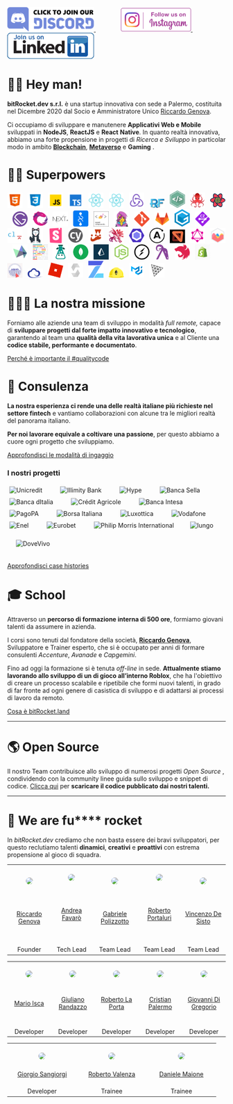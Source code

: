 <a href="https://discord.gg/EhwCjs5r5u" target="_blank">
<img src="/assets/images/join-discord.png" width=200px alt='Join Discord Server' title='Join Discord Server'>
</a> &nbsp;&nbsp;&nbsp;&nbsp;&nbsp;&nbsp;
<a href='https://www.instagram.com/bitrocket.dev/' target="_blank" rel="noopener">
<img style='margin-left: 30px' src="/assets/images/follow-us-on-instagram.png" height=54px alt='Follow Us On Instagram' title='Follow Us On Instagram'>
</a> &nbsp;&nbsp;&nbsp;&nbsp;&nbsp;&nbsp;
<a href="https://it.linkedin.com/company/bitrocketdev" target="_blank">
<img src="/assets/images/linkedin-follow-button-removebg-preview.png" width=200px height=60x alt="Follow Us On Linkedin" title="Follow Us On Linkedin"> 
</a>

# 👊🏾 Hey man!

**bitRocket.dev s.r.l.** è una startup innovativa con sede a Palermo, costituita nel Dicembre 2020 dal Socio e Amministratore Unico [Riccardo Genova](https://github.com/riccardogenova-bitrocketdev).

Ci occupiamo di sviluppare e manutenere **Applicativi Web e Mobile** sviluppati in **NodeJS**, **ReactJS** e **React** **Native**. In quanto realtà innovativa, abbiamo una forte propensione in progetti di _Ricerca e Sviluppo_ in particolar modo in ambito **[Blockchain](https://github.com/bitRocket-dev/.github/blob/main/pages/BLOCKCHAIN.md)**, **[Metaverso](https://github.com/bitRocket-dev/.github/blob/main/pages/METAVERSE.md)** e **Gaming** .

# 💪🏻 Superpowers

<p><img  src="/assets/stack/html.svg" width=35px alt='Html' title='Html'>&nbsp;&nbsp;&nbsp;<img  src="/assets/stack/css.svg" width=35px alt='Css' title='Css'>&nbsp;&nbsp;&nbsp;<img  src="/assets/stack/javascript.svg" width=35px alt='Javascript' title='Javascript'>&nbsp;&nbsp;&nbsp;<img  src="/assets/stack/typescript.svg" width=35px alt='Typescript' title='Typescript'>&nbsp;&nbsp;&nbsp;<img  src="/assets/stack/reactjs.svg" width=35px alt='Reactjs' title='Reactjs'>&nbsp;&nbsp;&nbsp;<img  src="/assets/stack/reactnative.svg" width=35px alt='Reactnative' title='Reactnative'>&nbsp;&nbsp;&nbsp;<img  src="/assets/stack/redux.svg" width=35px alt='Redux' title='Redux'>&nbsp;&nbsp;&nbsp;<img  src="/assets/stack/redux-form.jpeg" width=35px alt='Redux form' title='Redux form'>&nbsp;&nbsp;&nbsp;<img  src="/assets/stack/nativebase.jpeg" width=35px alt='Nativebase' title='Nativebase'>&nbsp;&nbsp;&nbsp;<img  src="/assets/stack/react-testing-library.png" width=35px alt='React testing library' title='React testing library'>&nbsp;&nbsp;&nbsp;<img  src="/assets/stack/react-query.svg" width=35px alt='React query' title='React query'>&nbsp;&nbsp;&nbsp;<img  src="/assets/stack/gatsby.svg" width=35px alt='Gatsby' title='Gatsby'>&nbsp;&nbsp;&nbsp;<img  src="/assets/stack/rxjs.svg" width=35px alt='Rxjs' title='Rxjs'>&nbsp;&nbsp;&nbsp;<img  src="/assets/stack/nextjs.svg" width=35px alt='NextJs' title='NextJs'>&nbsp;&nbsp;&nbsp;<img  src="/assets/stack/recoil.png" width=35px alt='Recoil' title='Recoil'>&nbsp;&nbsp;&nbsp;<img  src="/assets/stack/styled-components.png" width=35px alt='Styled components' title='Styled-components'>&nbsp;&nbsp;&nbsp;<img  src="/assets/stack/emotionjs.png" width=35px alt='Emotionjs' title='Emotionjs'>&nbsp;&nbsp;&nbsp;<img  src="/assets/stack/git.png" width=35px alt='Git' title='Git'>&nbsp;&nbsp;&nbsp;<img  src="/assets/stack/gitlab.webp" width=35px alt='Gitlab' title='Gitlab'>&nbsp;&nbsp;&nbsp;<img  src="/assets/stack/gitpod.png" width=35px alt='Gitpod' title='Gitpod'>&nbsp;&nbsp;&nbsp;<img  src="/assets/stack/commitizen.png" width=35px alt='Commitizen' title='Commitizen'>&nbsp;&nbsp;&nbsp;<img  src="/assets/stack/commitlint.svg" width=35px alt='Commitlint' title='Commitlint'>&nbsp;&nbsp;&nbsp;<img  src="/assets/stack/husky.svg" width=35px alt='Husky' title='Husky'>&nbsp;&nbsp;&nbsp;<img  src="/assets/stack/storybook.svg" width=35px alt='Storybook' title='Storybook'>&nbsp;&nbsp;&nbsp;<img  src="/assets/stack/cypress.svg" width=35px alt='Cypress' title='Cypress'>&nbsp;&nbsp;&nbsp;<img  src="/assets/stack/jest.svg" width=35px alt='Jest' title='Jest'>&nbsp;&nbsp;&nbsp;<img  src="/assets/stack/lerna.png" width=35px alt='Lerna' title='Lerna'>&nbsp;&nbsp;&nbsp;<img  src="/assets/stack/eslint.svg" width=35px alt='Eslint' title='Eslint'>&nbsp;&nbsp;&nbsp;<img  src="/assets/stack/apollographql.svg" width=35px alt='Apollo Graph' title='Apollo Graph'>&nbsp;&nbsp;&nbsp;<img  src="/assets/stack/mswjs.png" width=35px alt='Mswjs' title='Mswjs'>&nbsp;&nbsp;&nbsp;<img  src="/assets/stack/graphql.svg" width=35px alt='Graphql' title='Graphql'>&nbsp;&nbsp;&nbsp;<img  src="/assets/stack/chartjs.png" width=35px alt='ChartJS' title='ChartJS'>&nbsp;&nbsp;&nbsp;<img  src="/assets/stack/highcharts.svg" width=35px alt='Highcharts' title='Highcharts'>&nbsp;&nbsp;&nbsp;<img  src="/assets/stack/prettier.svg" width=35px alt='Prettier' title='Prettier'>&nbsp;&nbsp;&nbsp;<img  src="/assets/stack/i18next.png" width=35px alt='I18next' title='I18next'>&nbsp;&nbsp;&nbsp;<img  src="/assets/stack/mongodb.svg" width=35px alt='Mongodb' title='Mongodb'>&nbsp;&nbsp;&nbsp;<img  src="/assets/stack/prismajs.png" width=35px alt='Prismajs' title='Prismajs'>&nbsp;&nbsp;&nbsp;<img  src="/assets/stack/nodejs.svg" width=35px alt='Nodejs' title='Nodejs'>&nbsp;&nbsp;&nbsp;<img  src="/assets/stack/socket-io.svg" width=35px alt='Socket io' title='Socket io'>&nbsp;&nbsp;&nbsp;<img  src="/assets/stack/ramdajs.png" width=35px alt='Ramdajs' title='Ramdajs'>&nbsp;&nbsp;&nbsp;<img  src="/assets/stack/nestjs.svg" width=35px alt='Nestjs' title='Nestjs'>&nbsp;&nbsp;&nbsp;<img  src="/assets/stack/shopify.png" width=35px alt='Shopify' title='Shopify'>&nbsp;&nbsp;&nbsp;<img  src="/assets/stack/liquid.png" width=35px alt='Liquid' title='Liquid'>&nbsp;&nbsp;&nbsp;<img  src="/assets/stack/ethers.png" width=35px alt='Ethers' title='Ethers'>&nbsp;&nbsp;&nbsp;<img  src="/assets/stack/roblox.webp" width=35px alt='Roblox' title='Roblox'>&nbsp;&nbsp;&nbsp;<img  src="/assets/stack/solidity.svg" width=35px alt='Solidity' title='Solidity'>&nbsp;&nbsp;&nbsp;<img  src="/assets/stack/openzeppelin.png" width=35px alt='Openzeppelin' title='Openzeppelin'>&nbsp;&nbsp;&nbsp;<img  src="/assets/stack/hardhat.png" width=35px alt='Hardhat' title='Hardhat'>&nbsp;&nbsp;&nbsp;<img  src="/assets/stack/material-ui.png" width=35px alt='Material ui' title='Material ui'>&nbsp;&nbsp;&nbsp;<img  src="/assets/stack/threejs.png" width=35px alt='Threejs' title='Threejs'></p>

# 🧑🏽‍🚀 La nostra missione

Forniamo alle aziende una team di sviluppo in modalità _full remote,_ capace di **sviluppare progetti dal forte impatto innovativo e tecnologico**, garantendo al team una **qualità della vita lavorativa unica** e al Cliente una **codice stabile, performante e documentato**.

[Perché è importante il #qualitycode](https://github.com/bitRocket-dev/.github/blob/main/pages/WHY_BITROCKET-DEV.md)

# 👔 Consulenza

**La nostra esperienza ci rende una delle realtà italiane più richieste nel settore fintech** e vantiamo collaborazioni con alcune tra le migliori realtà del panorama italiano.

**Per noi lavorare equivale a coltivare una passione**, per questo abbiamo a cuore ogni progetto che sviluppiamo.

[Approfondisci le modalità di ingaggio](https://github.com/bitRocket-dev/.github/blob/main/pages/ABOUT.md)

### I nostri progetti

<img src="/Users/giorgiosangiorgi/Desktop/bitrocket-github/assets/clients/unicredit_logo.png" style=padding:5px height=35px alt='Unicredit' title='Unicredit'> &nbsp;&nbsp;&nbsp;&nbsp;&nbsp;&nbsp; <img src="/Users/giorgiosangiorgi/Desktop/bitrocket-github/assets/clients/illimiti_logo.png" style=padding:5px height=45px alt='Illimity Bank' title='Illimity Bank'> &nbsp;&nbsp;&nbsp;&nbsp;&nbsp;&nbsp; <img src="/Users/giorgiosangiorgi/Desktop/bitrocket-github/assets/clients/hype_logo.png" style=padding:5px height=55px alt='Hype' title='Hype'> &nbsp;&nbsp;&nbsp;&nbsp;&nbsp;&nbsp; <img src="/Users/giorgiosangiorgi/Desktop/bitrocket-github/assets/clients/bancasella_logo.png" style=padding:5px height=55px  alt='Banca Sella' title='Banca Sella'> &nbsp;&nbsp;&nbsp;&nbsp;&nbsp;&nbsp; <img src="/Users/giorgiosangiorgi/Desktop/bitrocket-github/assets/clients/bancaditalia_logo.png" style=padding:5px height=40px alt='Banca dItalia' title='Banca dItalia'> &nbsp;&nbsp;&nbsp;&nbsp;&nbsp;&nbsp; <img src="/Users/giorgiosangiorgi/Desktop/bitrocket-github/assets/clients/creditagricole_logo.png" style=padding:5px height=40px alt='Crédit Agricole' title='Crédit Agricole'> &nbsp;&nbsp;&nbsp;&nbsp;&nbsp;&nbsp; <img src="/Users/giorgiosangiorgi/Desktop/bitrocket-github/assets/clients/bancaintesa_logo.png" style=padding:5px height=40px alt='Banca Intesa' title='Banca Intesa'> &nbsp;&nbsp;&nbsp;&nbsp;&nbsp;&nbsp; <img src="/Users/giorgiosangiorgi/Desktop/bitrocket-github/assets/clients/pagopa_logo.png" style=padding:5px height=50px alt='PagoPA' title='PagoPA'> &nbsp;&nbsp;&nbsp;&nbsp;&nbsp;&nbsp; <img src="/Users/giorgiosangiorgi/Desktop/bitrocket-github/assets/clients/borsaitaliana_logo.png" height=58px style=padding:5px  alt='Borsa Italiana' title='Borsa Italiana'> &nbsp;&nbsp;&nbsp;&nbsp;&nbsp;&nbsp; <img src="/Users/giorgiosangiorgi/Desktop/bitrocket-github/assets/clients/luxottica_logo.png" style=padding:5px height=40px alt='Luxottica' title='Luxottica'> &nbsp;&nbsp;&nbsp;&nbsp;&nbsp;&nbsp; <img src="/Users/giorgiosangiorgi/Desktop/bitrocket-github/assets/clients/vodafone_logo.png" style=padding:5px height=40px alt='Vodafone' title='Vodafone'> &nbsp;&nbsp;&nbsp;&nbsp;&nbsp;&nbsp; <img src="/Users/giorgiosangiorgi/Desktop/bitrocket-github/assets/clients/enel_logo.png" style=padding:5px height=55px  alt='Enel' title='Enel'> &nbsp;&nbsp;&nbsp;&nbsp;&nbsp;&nbsp; <img src="/Users/giorgiosangiorgi/Desktop/bitrocket-github/assets/clients/eurobet_logo.png" height=50px style=padding:5px  alt='Eurobet' title='Eurobet'> &nbsp;&nbsp;&nbsp;&nbsp;&nbsp;&nbsp; <img src="/Users/giorgiosangiorgi/Desktop/bitrocket-github/assets/clients/philipmorris_logo.png" height=60px style=padding:5px  alt='Philip Morris International' title='Philip Morris International'>&nbsp;&nbsp;&nbsp;&nbsp;&nbsp;&nbsp; <img src="/Users/giorgiosangiorgi/Desktop/bitrocket-github/assets/clients/iungo_logo.png" height=60px style=padding:5px  alt='Iungo' title='Iungo'>&nbsp;&nbsp;&nbsp;&nbsp;&nbsp;&nbsp; <img src="/Users/giorgiosangiorgi/Desktop/bitrocket-github/assets/clients/dovevivo_logo.png" height=35px style=padding:20px  alt='DoveVivo' title='DoveVivo'>

[Approfondisci case histories](https://github.com/bitRocket-dev/.github/blob/main/pages/CASE_HISTORY.md)

# 🎓 School

Attraverso un **percorso di formazione interna di 500 ore**, formiamo giovani talenti da assumere in azienda.

I corsi sono tenuti dal fondatore della società, **[Riccardo Genova](https://github.com/riccardogenova-bitrocketdev)**, Sviluppatore e Trainer esperto, che si è occupato per anni di formare consulenti _Accenture_, _Avanade_ e _Capgemini_.

Fino ad oggi la formazione si è tenuta _off-line_ in sede. **Attualmente stiamo lavorando allo sviluppo di un di gioco all’interno Roblox**, che ha l'obiettivo di creare un processo scalabile e ripetibile che formi nuovi talenti, in grado di far fronte ad ogni genere di casistica di sviluppo e di adattarsi ai processi di lavoro da remoto.

[Cosa è bitRocket.land](https://github.com/bitRocket-dev/.github/blob/main/projects/BITROCKET_LAND.md)

---

# 🌎 Open Source

Il nostro Team contribuisce allo sviluppo di numerosi progetti _Open Source_ , condividendo con la community linee guida sullo sviluppo e snippet di codice. [Clicca qui](https://github.com/bitRocket-dev/.github/blob/main/pages/OPEN_SOURCE.md) per **scaricare il codice pubblicato dai nostri talenti.**

---

# 🚀 We are fu\*\*\*\* rocket

In _bitRocket.dev_ crediamo che non basta essere dei bravi sviluppatori, per questo reclutiamo talenti **dinamici**, **creativi** e **proattivi** con estrema propensione al gioco di squadra.

  <table>
  <tr>
      <th align="center"><span>&nbsp;&nbsp;&nbsp;&nbsp;&nbsp;&nbsp;&nbsp;</span><br>
      <img src="https://github.com/riccardogenova-bitrocketdev.png" width="90px" style="border-radius: 50px"><br>
      <span>&nbsp;&nbsp;&nbsp;&nbsp;&nbsp;&nbsp;&nbsp;</span>
      <span>&nbsp;&nbsp;&nbsp;&nbsp;&nbsp;&nbsp;&nbsp;</span>
      <span>&nbsp;&nbsp;&nbsp;&nbsp;&nbsp;&nbsp;&nbsp;</span>
      <span>&nbsp;&nbsp;&nbsp;&nbsp;&nbsp;&nbsp;&nbsp;</span>
      <span>&nbsp;&nbsp;&nbsp;&nbsp;&nbsp;&nbsp;&nbsp;</span>
    </th>
    <th align="center"><span>&nbsp;&nbsp;&nbsp;&nbsp;&nbsp;&nbsp;&nbsp;</span>
      <br><img src="https://github.com/andreafavaro-bitrocketdev.png" width="90px" style="border-radius: 50px"><br>
      <span>&nbsp;&nbsp;&nbsp;&nbsp;&nbsp;&nbsp;&nbsp;</span>
      <span>&nbsp;&nbsp;&nbsp;&nbsp;&nbsp;&nbsp;&nbsp;</span>
      <span>&nbsp;&nbsp;&nbsp;&nbsp;&nbsp;&nbsp;&nbsp;</span>
      <span>&nbsp;&nbsp;&nbsp;&nbsp;&nbsp;&nbsp;&nbsp;</span>
      <span>&nbsp;&nbsp;&nbsp;&nbsp;&nbsp;&nbsp;&nbsp;</span>
    </th>
    <th align="center"><span>&nbsp;&nbsp;&nbsp;&nbsp;&nbsp;&nbsp;&nbsp;</span><br>
      <img src="https://github.com/gabrielepolizzotto-bitrocketdev.png" width="90px" style="border-radius: 50px"><br>
      <span>&nbsp;&nbsp;&nbsp;&nbsp;&nbsp;&nbsp;&nbsp;</span>
      <span>&nbsp;&nbsp;&nbsp;&nbsp;&nbsp;&nbsp;&nbsp;</span>
      <span>&nbsp;&nbsp;&nbsp;&nbsp;&nbsp;&nbsp;&nbsp;</span>
      <span>&nbsp;&nbsp;&nbsp;&nbsp;&nbsp;&nbsp;&nbsp;</span>
      <span>&nbsp;&nbsp;&nbsp;&nbsp;&nbsp;&nbsp;&nbsp;</span>
    </th>
    <th align="center"><span>&nbsp;&nbsp;&nbsp;&nbsp;&nbsp;&nbsp;&nbsp;</span>
      <br><img src="https://github.com/robertoportaluri-bitrocketdev.png" width="90px" style="border-radius: 50px"><br>
      <span>&nbsp;&nbsp;&nbsp;&nbsp;&nbsp;&nbsp;&nbsp;</span>
      <span>&nbsp;&nbsp;&nbsp;&nbsp;&nbsp;&nbsp;&nbsp;</span>
      <span>&nbsp;&nbsp;&nbsp;&nbsp;&nbsp;&nbsp;&nbsp;</span>
      <span>&nbsp;&nbsp;&nbsp;&nbsp;&nbsp;&nbsp;&nbsp;</span>
      <span>&nbsp;&nbsp;&nbsp;&nbsp;&nbsp;&nbsp;&nbsp;</span>
    </th>
    <th align="center"><span>&nbsp;&nbsp;&nbsp;&nbsp;&nbsp;&nbsp;&nbsp;</span>
      <br><img src="https://github.com/vincenzodesisto-bitrocketdev.png" width="90px" style="border-radius: 50px"><br>
      <span>&nbsp;&nbsp;&nbsp;&nbsp;&nbsp;&nbsp;&nbsp;</span>
      <span>&nbsp;&nbsp;&nbsp;&nbsp;&nbsp;&nbsp;&nbsp;</span>
      <span>&nbsp;&nbsp;&nbsp;&nbsp;&nbsp;&nbsp;&nbsp;</span>
      <span>&nbsp;&nbsp;&nbsp;&nbsp;&nbsp;&nbsp;&nbsp;</span>
      <span>&nbsp;&nbsp;&nbsp;&nbsp;&nbsp;&nbsp;&nbsp;</span>
    </th>
  </tr>
    <tr>
      <td align="center"><a href="https://github.com/riccardogenova-bitrocketdev">Riccardo Genova</a> <br>
      <span>&nbsp;&nbsp;&nbsp;&nbsp;&nbsp;&nbsp;&nbsp;</span>
      <span>&nbsp;&nbsp;&nbsp;&nbsp;&nbsp;&nbsp;&nbsp;</span>
      <span>&nbsp;&nbsp;&nbsp;&nbsp;&nbsp;&nbsp;&nbsp;</span>
      <span>&nbsp;&nbsp;&nbsp;&nbsp;&nbsp;&nbsp;&nbsp;</span>
      <span>&nbsp;&nbsp;&nbsp;&nbsp;&nbsp;&nbsp;&nbsp;</span>
      </td>
    <td align="center"><a href="https://github.com/bitRocket-dev/.github/blob/main/cv/ANDREA_CV.MD">Andrea Favarò</a><br>
      <span>&nbsp;&nbsp;&nbsp;&nbsp;&nbsp;&nbsp;&nbsp;</span>
      <span>&nbsp;&nbsp;&nbsp;&nbsp;&nbsp;&nbsp;&nbsp;</span>
      <span>&nbsp;&nbsp;&nbsp;&nbsp;&nbsp;&nbsp;&nbsp;</span>
      <span>&nbsp;&nbsp;&nbsp;&nbsp;&nbsp;&nbsp;&nbsp;</span>
      <span>&nbsp;&nbsp;&nbsp;&nbsp;&nbsp;&nbsp;&nbsp;</span>
      </td>
    <td align="center"><a href="https://github.com/bitRocket-dev/.github/blob/main/cv/GABRIELE_CV.md">Gabriele Polizzotto</a><br>
      <span>&nbsp;&nbsp;&nbsp;&nbsp;&nbsp;&nbsp;&nbsp;</span>
      <span>&nbsp;&nbsp;&nbsp;&nbsp;&nbsp;&nbsp;&nbsp;</span>
      <span>&nbsp;&nbsp;&nbsp;&nbsp;&nbsp;&nbsp;&nbsp;</span>
      <span>&nbsp;&nbsp;&nbsp;&nbsp;&nbsp;&nbsp;&nbsp;</span>
      <span>&nbsp;&nbsp;&nbsp;&nbsp;&nbsp;&nbsp;&nbsp;</span>
      </td>
    <td align="center"><a href="https://github.com/bitRocket-dev/.github/blob/main/cv/ROBERTO_P_CV.md">Roberto Portaluri</a><br>
      <span>&nbsp;&nbsp;&nbsp;&nbsp;&nbsp;&nbsp;&nbsp;</span>
      <span>&nbsp;&nbsp;&nbsp;&nbsp;&nbsp;&nbsp;&nbsp;</span>
      <span>&nbsp;&nbsp;&nbsp;&nbsp;&nbsp;&nbsp;&nbsp;</span>
      <span>&nbsp;&nbsp;&nbsp;&nbsp;&nbsp;&nbsp;&nbsp;</span>
      <span>&nbsp;&nbsp;&nbsp;&nbsp;&nbsp;&nbsp;&nbsp;</span>
      </td>
    <td align="center"><a href="https://github.com/bitRocket-dev/.github/blob/main/cv/VINCENZO_CV.md">Vincenzo De Sisto</a><br>
      <span>&nbsp;&nbsp;&nbsp;&nbsp;&nbsp;&nbsp;&nbsp;</span>
      <span>&nbsp;&nbsp;&nbsp;&nbsp;&nbsp;&nbsp;&nbsp;</span>
      <span>&nbsp;&nbsp;&nbsp;&nbsp;&nbsp;&nbsp;&nbsp;</span>
      <span>&nbsp;&nbsp;&nbsp;&nbsp;&nbsp;&nbsp;&nbsp;</span>
      <span>&nbsp;&nbsp;&nbsp;&nbsp;&nbsp;&nbsp;&nbsp;</span>
      </td>
  </tr>
    <tr>
    <td align="center">Founder</td>
    <td align="center">Tech Lead</td>
    <td align="center">Team Lead</td>
    <td align="center">Team Lead</td>
    <td align="center">Team Lead</td>
  </tr>
  </table>
    <table>
  <tr>
      <th align="center"><span>&nbsp;&nbsp;&nbsp;&nbsp;&nbsp;&nbsp;&nbsp;</span><br>
      <img src="https://github.com/marioisca-bitrocketdev.png" width="90px" style="border-radius: 90px"><br>
      <span>&nbsp;&nbsp;&nbsp;&nbsp;&nbsp;&nbsp;&nbsp;</span>
      <span>&nbsp;&nbsp;&nbsp;&nbsp;&nbsp;&nbsp;&nbsp;</span>
      <span>&nbsp;&nbsp;&nbsp;&nbsp;&nbsp;&nbsp;&nbsp;</span>
      <span>&nbsp;&nbsp;&nbsp;&nbsp;&nbsp;&nbsp;&nbsp;</span>
      <span>&nbsp;&nbsp;&nbsp;&nbsp;&nbsp;&nbsp;&nbsp;</span>
    </th>
    <th align="center"><span>&nbsp;&nbsp;&nbsp;&nbsp;&nbsp;&nbsp;&nbsp;</span><br>
      <img src="https://github.com/giulianorandazzo-bitrocketdev.png" width="90px" style="border-radius: 90px"><br>
      <span>&nbsp;&nbsp;&nbsp;&nbsp;&nbsp;&nbsp;&nbsp;</span>
      <span>&nbsp;&nbsp;&nbsp;&nbsp;&nbsp;&nbsp;&nbsp;</span>
      <span>&nbsp;&nbsp;&nbsp;&nbsp;&nbsp;&nbsp;&nbsp;</span>
      <span>&nbsp;&nbsp;&nbsp;&nbsp;&nbsp;&nbsp;&nbsp;</span>
      <span>&nbsp;&nbsp;&nbsp;&nbsp;&nbsp;&nbsp;&nbsp;</span>
    </th>
    <th align="center"><span>&nbsp;&nbsp;&nbsp;&nbsp;&nbsp;&nbsp;&nbsp;</span><br>
      <img src="https://github.com/robertolaporta-bitrocketdev.png" width="90px" style="border-radius: 90px"><br>
      <span>&nbsp;&nbsp;&nbsp;&nbsp;&nbsp;&nbsp;&nbsp;</span>
      <span>&nbsp;&nbsp;&nbsp;&nbsp;&nbsp;&nbsp;&nbsp;</span>
      <span>&nbsp;&nbsp;&nbsp;&nbsp;&nbsp;&nbsp;&nbsp;</span>
      <span>&nbsp;&nbsp;&nbsp;&nbsp;&nbsp;&nbsp;&nbsp;</span>
      <span>&nbsp;&nbsp;&nbsp;&nbsp;&nbsp;&nbsp;&nbsp;</span>
    </th>
    <th align="center"><span>&nbsp;&nbsp;&nbsp;&nbsp;&nbsp;&nbsp;&nbsp;</span><br>
      <img src="https://github.com/cristianpalermo-bitrocketdev.png" width="90px" style="border-radius: 50px"><br>
      <span>&nbsp;&nbsp;&nbsp;&nbsp;&nbsp;&nbsp;&nbsp;</span>
      <span>&nbsp;&nbsp;&nbsp;&nbsp;&nbsp;&nbsp;&nbsp;</span>
      <span>&nbsp;&nbsp;&nbsp;&nbsp;&nbsp;&nbsp;&nbsp;</span>
      <span>&nbsp;&nbsp;&nbsp;&nbsp;&nbsp;&nbsp;&nbsp;</span>
      <span>&nbsp;&nbsp;&nbsp;&nbsp;&nbsp;&nbsp;&nbsp;</span>
    </th>
    <th align="center"><span>&nbsp;&nbsp;&nbsp;&nbsp;&nbsp;&nbsp;&nbsp;</span><br>
      <img src="https://github.com/giovannidigregorio-bitrocketdev.png" width="90px" style="border-radius: 50px"><br>
      <span>&nbsp;&nbsp;&nbsp;&nbsp;&nbsp;&nbsp;&nbsp;</span>
      <span>&nbsp;&nbsp;&nbsp;&nbsp;&nbsp;&nbsp;&nbsp;</span>
      <span>&nbsp;&nbsp;&nbsp;&nbsp;&nbsp;&nbsp;&nbsp;</span>
      <span>&nbsp;&nbsp;&nbsp;&nbsp;&nbsp;&nbsp;&nbsp;</span>
      <span>&nbsp;&nbsp;&nbsp;&nbsp;&nbsp;&nbsp;&nbsp;</span>
    </th>
  </tr>
    <tr>
    <td align="center"><a href="https://github.com/bitRocket-dev/.github/blob/main/cv/MARIO_CV.md">Mario Isca</a> <br>
      <span>&nbsp;&nbsp;&nbsp;&nbsp;&nbsp;&nbsp;&nbsp;</span>
      <span>&nbsp;&nbsp;&nbsp;&nbsp;&nbsp;&nbsp;&nbsp;</span>
      <span>&nbsp;&nbsp;&nbsp;&nbsp;&nbsp;&nbsp;&nbsp;</span>
      <span>&nbsp;&nbsp;&nbsp;&nbsp;&nbsp;&nbsp;&nbsp;</span>
      <span>&nbsp;&nbsp;&nbsp;&nbsp;&nbsp;&nbsp;&nbsp;</span>
      </td>
    <td align="center"><a href="https://github.com/bitRocket-dev/.github/blob/main/cv/GIULIANO_CV.md">Giuliano Randazzo</a><br>
      <span>&nbsp;&nbsp;&nbsp;&nbsp;&nbsp;&nbsp;&nbsp;</span>
      <span>&nbsp;&nbsp;&nbsp;&nbsp;&nbsp;&nbsp;&nbsp;</span>
      <span>&nbsp;&nbsp;&nbsp;&nbsp;&nbsp;&nbsp;&nbsp;</span>
      <span>&nbsp;&nbsp;&nbsp;&nbsp;&nbsp;&nbsp;&nbsp;</span>
      <span>&nbsp;&nbsp;&nbsp;&nbsp;&nbsp;&nbsp;&nbsp;</span>
      </td>
    <td align="center"><a href="https://github.com/bitRocket-dev/.github/blob/main/cv/ROBERTO_L_CV.md">Roberto La Porta</a><br>
      <span>&nbsp;&nbsp;&nbsp;&nbsp;&nbsp;&nbsp;&nbsp;</span>
      <span>&nbsp;&nbsp;&nbsp;&nbsp;&nbsp;&nbsp;&nbsp;</span>
      <span>&nbsp;&nbsp;&nbsp;&nbsp;&nbsp;&nbsp;&nbsp;</span>
      <span>&nbsp;&nbsp;&nbsp;&nbsp;&nbsp;&nbsp;&nbsp;</span>
      <span>&nbsp;&nbsp;&nbsp;&nbsp;&nbsp;&nbsp;&nbsp;</span>
      </td>
    <td align="center"><a href="https://github.com/bitRocket-dev/.github/blob/main/cv/CRISTIAN_CV.md">Cristian Palermo</a><br>
      <span>&nbsp;&nbsp;&nbsp;&nbsp;&nbsp;&nbsp;&nbsp;</span>
      <span>&nbsp;&nbsp;&nbsp;&nbsp;&nbsp;&nbsp;&nbsp;</span>
      <span>&nbsp;&nbsp;&nbsp;&nbsp;&nbsp;&nbsp;&nbsp;</span>
      <span>&nbsp;&nbsp;&nbsp;&nbsp;&nbsp;&nbsp;&nbsp;</span>
      <span>&nbsp;&nbsp;&nbsp;&nbsp;&nbsp;&nbsp;&nbsp;</span>
      </td>
    <td align="center"><a href="https://github.com/bitRocket-dev/.github/blob/main/cv/GIOVANNI_CV.md">Giovanni Di Gregorio</a><br>
      <span>&nbsp;&nbsp;&nbsp;&nbsp;&nbsp;&nbsp;&nbsp;</span>
      <span>&nbsp;&nbsp;&nbsp;&nbsp;&nbsp;&nbsp;&nbsp;</span>
      <span>&nbsp;&nbsp;&nbsp;&nbsp;&nbsp;&nbsp;&nbsp;</span>
      <span>&nbsp;&nbsp;&nbsp;&nbsp;&nbsp;&nbsp;&nbsp;</span>
      <span>&nbsp;&nbsp;&nbsp;&nbsp;&nbsp;&nbsp;&nbsp;</span>
      </td>
  </tr>
    <tr>
    <td align="center">Developer</td>
    <td align="center">Developer</td>
    <td align="center">Developer</td>
    <td align="center">Developer</td>
    <td align="center">Developer</td>
  </tr>
  </table>
    <table>
  <tr>
      <th align="center"><span>&nbsp;&nbsp;&nbsp;&nbsp;&nbsp;&nbsp;&nbsp;</span>
        <br><img src="https://github.com/giorgiosangiorgi-bitrocketdev.png" width="90px" style="border-radius: 50px"><br>
      <span>&nbsp;&nbsp;&nbsp;&nbsp;&nbsp;&nbsp;&nbsp;</span>
      <span>&nbsp;&nbsp;&nbsp;&nbsp;&nbsp;&nbsp;&nbsp;</span>
      <span>&nbsp;&nbsp;&nbsp;&nbsp;&nbsp;&nbsp;&nbsp;</span>
      <span>&nbsp;&nbsp;&nbsp;&nbsp;&nbsp;&nbsp;&nbsp;</span>
      <span>&nbsp;&nbsp;&nbsp;&nbsp;&nbsp;&nbsp;&nbsp;</span>
    </th>
    <th align="center"><span>&nbsp;&nbsp;&nbsp;&nbsp;&nbsp;&nbsp;&nbsp;</span><br>
      <img src="https://github.com/robertovalenza-bitrocketdev.png" width="90px" style="border-radius: 50px"><br>
      <span>&nbsp;&nbsp;&nbsp;&nbsp;&nbsp;&nbsp;&nbsp;</span>
      <span>&nbsp;&nbsp;&nbsp;&nbsp;&nbsp;&nbsp;&nbsp;</span>
      <span>&nbsp;&nbsp;&nbsp;&nbsp;&nbsp;&nbsp;&nbsp;</span>
      <span>&nbsp;&nbsp;&nbsp;&nbsp;&nbsp;&nbsp;&nbsp;</span>
      <span>&nbsp;&nbsp;&nbsp;&nbsp;&nbsp;&nbsp;&nbsp;</span>
    </th>
    <th align="center"><span>&nbsp;&nbsp;&nbsp;&nbsp;&nbsp;&nbsp;&nbsp;</span>
      <br><img src="https://github.com/danielemaione-bitrocketdev.png" width="90px" style="border-radius: 50px"><br>
      <span>&nbsp;&nbsp;&nbsp;&nbsp;&nbsp;&nbsp;&nbsp;</span>
      <span>&nbsp;&nbsp;&nbsp;&nbsp;&nbsp;&nbsp;&nbsp;</span>
      <span>&nbsp;&nbsp;&nbsp;&nbsp;&nbsp;&nbsp;&nbsp;</span>
      <span>&nbsp;&nbsp;&nbsp;&nbsp;&nbsp;&nbsp;&nbsp;</span>
      <span>&nbsp;&nbsp;&nbsp;&nbsp;&nbsp;&nbsp;&nbsp;</span>
    </th>
  </tr>
    <tr>
    <td align="center"><a href="https://github.com/bitRocket-dev/.github/blob/main/cv/GIORGIO_CV.md">Giorgio Sangiorgi</a><br>
      <span>&nbsp;&nbsp;&nbsp;&nbsp;&nbsp;&nbsp;&nbsp;</span>
      <span>&nbsp;&nbsp;&nbsp;&nbsp;&nbsp;&nbsp;&nbsp;</span>
      <span>&nbsp;&nbsp;&nbsp;&nbsp;&nbsp;&nbsp;&nbsp;</span>
      <span>&nbsp;&nbsp;&nbsp;&nbsp;&nbsp;&nbsp;&nbsp;</span>
      <span>&nbsp;&nbsp;&nbsp;&nbsp;&nbsp;&nbsp;&nbsp;</span>
      </td>
      <td align="center"><a href="/">Roberto Valenza</a><br>
      <span>&nbsp;&nbsp;&nbsp;&nbsp;&nbsp;&nbsp;&nbsp;</span>
      <span>&nbsp;&nbsp;&nbsp;&nbsp;&nbsp;&nbsp;&nbsp;</span>
      <span>&nbsp;&nbsp;&nbsp;&nbsp;&nbsp;&nbsp;&nbsp;</span>
      <span>&nbsp;&nbsp;&nbsp;&nbsp;&nbsp;&nbsp;&nbsp;</span>
      <span>&nbsp;&nbsp;&nbsp;&nbsp;&nbsp;&nbsp;&nbsp;</span>
      </td>
      <td align="center"><a href="/">Daniele Maione</a><br>
      <span>&nbsp;&nbsp;&nbsp;&nbsp;&nbsp;&nbsp;&nbsp;</span>
      <span>&nbsp;&nbsp;&nbsp;&nbsp;&nbsp;&nbsp;&nbsp;</span>
      <span>&nbsp;&nbsp;&nbsp;&nbsp;&nbsp;&nbsp;&nbsp;</span>
      <span>&nbsp;&nbsp;&nbsp;&nbsp;&nbsp;&nbsp;&nbsp;</span>
      <span>&nbsp;&nbsp;&nbsp;&nbsp;&nbsp;&nbsp;&nbsp;</span>
      </td>
  </tr>
    <tr>
    <td align="center">Developer</td>
    <td align="center">Trainee</td>
    <td align="center">Trainee</td>
  </tr>
  </table>
